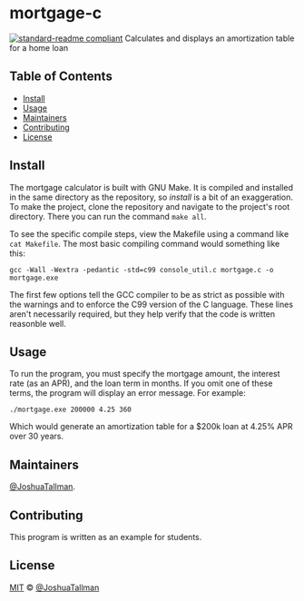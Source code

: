 # mortgage-c
[![standard-readme compliant](https://img.shields.io/badge/readme%20style-standard-brightgreen.svg?style=flat-square)](https://github.com/RichardLitt/standard-readme)
Calculates and displays an amortization table for a home loan

## Table of Contents
- [Install](#install)
- [Usage](#usage)
- [Maintainers](#maintainers)
- [Contributing](#contributing)
- [License](#license)

## Install
The mortgage calculator is built with GNU Make. It is compiled and installed in the same directory as the repository, so *install* is a bit of an exaggeration. To make the project, clone the repository and navigate to the project's root directory. There you can run the command `make all`.

To see the specific compile steps, view the Makefile using a command like `cat Makefile`. The most basic compiling command would something like this:
```
gcc -Wall -Wextra -pedantic -std=c99 console_util.c mortgage.c -o mortgage.exe
```

The first few options tell the GCC compiler to be as strict as possible with the warnings and to enforce the C99 version of the C language. These lines aren't necessarily required, but they help verify that the code is written reasonble well.

## Usage
To run the program, you must specify the mortgage amount, the interest rate (as an APR), and the loan term in months. If you omit one of these terms, the program will display an error message. For example:
```
./mortgage.exe 200000 4.25 360
```
Which would generate an amortization table for a $200k loan at 4.25% APR over 30 years.

## Maintainers

[@JoshuaTallman](https://github.com/prof-tallman).

## Contributing
This program is written as an example for students.

## License
[MIT](LICENSE) © [@JoshuaTallman](https://github.com/prof-tallman)
